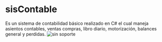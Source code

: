 # sisContable
Es un sistema de contabilidad básico realizado en C# el cual maneja asientos contables, ventas compras, libro diario, motorización, balances general y perdidas. 
![sin soporte](https://user-images.githubusercontent.com/36687747/93719090-0944ae80-fb46-11ea-9374-5d0c37f709b0.png)
